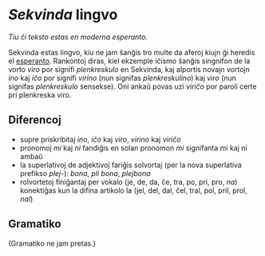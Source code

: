 # _Sekvinda_ lingvo

_Tiu ĉi teksto estas en moderna esperanto._

Sekvinda estas lingvo, kiu ne jam ŝanĝis tro multe da aferoj kiujn ĝi heredis el [esperanto](../esperanto/esperanto). Rankontoj diras, kiel ekzemple iĉismo ŝanĝis singnifon de la vorto _viro_ por signifi _plenkreskulo_ en Sekvinda, kaj alportis novajn vortojn _ino_ kaj _iĉo_ por signifi _virino_ (nun signifas _plenkreskulino_) kaj _viro_ (nun signifas _plenkreskulo_ sensekse). Oni ankaŭ povas uzi _viriĉo_ por paroli certe pri plenkreska viro.


## Diferencoj

- supre priskribitaj _ino_, _iĉo_ kaj _viro_, _virino_ kaj _viriĉo_
- pronomoj _mi_ kaj _ni_ fandiĝis en solan pronomon _mi_ signifanta mi kaj ni ambaŭ
- la superlativoj de adjektivoj fariĝis solvortaj (per la nova superlativa prefikso _plej-_): _bona_, _pli bona_, _plejbona_
- rolvortetoj finiĝantaj per vokalo (je, de, da, ĉe, tra, po, pri, pro, _na_) konektiĝas kun la difina artikolo la (jel, del, dal, ĉel, tral, pol, pril, prol, _nal_)


## Gramatiko

(Gramatiko ne jam pretas.)

